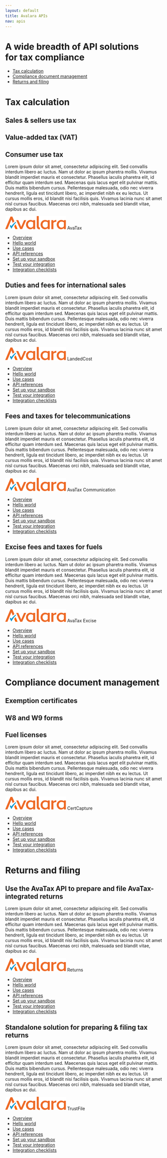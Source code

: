 ```yaml
---
layout: default
title: Avalara APIs
nav: apis
---
```

<div class="row bg-map">
  <div class="col-md-6 col-md-offset-3 text-center">
    <h1 class="h1p">A wide breadth of API solutions<br/>for tax compliance</h1>
      <ul class="pipe padding-bottom">
          <li><a href="#">Tax calculation</a></li>
          <li><a href="#">Compliance document management</a></li>
          <li><a href="#">Returns and filing</a></li>
      </ul>
  </div>
</div>
<div class="row border-top">
    <div class="col-md-12">
        <h1>Tax calculation</h1>
    </div>
    <div class="col-md-7 col-md-offset-3">
        <div class="row">
            <div class="col-md-4"><h2>Sales &amp; sellers use tax</h2></div>
            <div class="col-md-4"><h2>Value-added tax (VAT)</h2></div>
            <div class="col-md-4"><h2>Consumer use tax</h2></div>
        </div>
        <p>Lorem ipsum dolor sit amet, consectetur adipiscing elit. Sed convallis interdum libero ac luctus. Nam ut dolor ac ipsum pharetra mollis. Vivamus blandit imperdiet mauris et consectetur. Phasellus iaculis pharetra elit, id efficitur quam interdum sed. Maecenas quis lacus eget elit pulvinar mattis. Duis mattis bibendum cursus. Pellentesque malesuada, odio nec viverra hendrerit, ligula est tincidunt libero, ac imperdiet nibh ex eu lectus. Ut cursus mollis eros, id blandit nisi facilisis quis. Vivamus lacinia nunc sit amet nisl cursus faucibus. Maecenas orci nibh, malesuada sed blandit vitae, dapibus ac dui.</p>
        <div class="pageTitle">
            <img src="/images/AvLogo.svg" alt="Avalara">
            <span>AvaTax</span>
         </div>
        <ul class="pipe padding-bottom">
            <li><a href="/avatax">Overview</a></li>
            <li><a href="#">Hello world</a></li>
            <li><a href="#">Use cases</a></li>
            <li><a href="/avatax/api-reference/tax/v1">API references</a></li>
            <li><a href="#">Set up your sandbox</a></li>
            <li><a href="#">Test your integration</a></li>
            <li><a href="#">Integration checklists</a></li>
        </ul>
        <h2>Duties and fees for international sales</h2>
        <p>Lorem ipsum dolor sit amet, consectetur adipiscing elit. Sed convallis interdum libero ac luctus. Nam ut dolor ac ipsum pharetra mollis. Vivamus blandit imperdiet mauris et consectetur. Phasellus iaculis pharetra elit, id efficitur quam interdum sed. Maecenas quis lacus eget elit pulvinar mattis. Duis mattis bibendum cursus. Pellentesque malesuada, odio nec viverra hendrerit, ligula est tincidunt libero, ac imperdiet nibh ex eu lectus. Ut cursus mollis eros, id blandit nisi facilisis quis. Vivamus lacinia nunc sit amet nisl cursus faucibus. Maecenas orci nibh, malesuada sed blandit vitae, dapibus ac dui.</p>
        <div class="pageTitle">
            <img src="/images/AvLogo.svg" alt="Avalara">
            <span>LandedCost</span>
         </div>
        <ul class="pipe padding-bottom">
            <li><a href="/landedcost">Overview</a></li>
            <li><a href="#">Hello world</a></li>
            <li><a href="#">Use cases</a></li>
            <li><a href="/landedcost/api-reference/v3">API references</a></li>
            <li><a href="#">Set up your sandbox</a></li>
            <li><a href="#">Test your integration</a></li>
            <li><a href="#">Integration checklists</a></li>
        </ul>
        <h2>Fees and taxes for telecommunications</h2>
        <p>Lorem ipsum dolor sit amet, consectetur adipiscing elit. Sed convallis interdum libero ac luctus. Nam ut dolor ac ipsum pharetra mollis. Vivamus blandit imperdiet mauris et consectetur. Phasellus iaculis pharetra elit, id efficitur quam interdum sed. Maecenas quis lacus eget elit pulvinar mattis. Duis mattis bibendum cursus. Pellentesque malesuada, odio nec viverra hendrerit, ligula est tincidunt libero, ac imperdiet nibh ex eu lectus. Ut cursus mollis eros, id blandit nisi facilisis quis. Vivamus lacinia nunc sit amet nisl cursus faucibus. Maecenas orci nibh, malesuada sed blandit vitae, dapibus ac dui.</p>
        <div class="pageTitle">
            <img src="/images/AvLogo.svg" alt="Avalara">
            <span>AvaTax Communication</span>
         </div>
        <ul class="pipe padding-bottom">
            <li><a href="/communications">Overview</a></li>
            <li><a href="#">Hello world</a></li>
            <li><a href="#">Use cases</a></li>
            <li><a href="/communications/api-reference/saas/soap">API references</a></li>
            <li><a href="#">Set up your sandbox</a></li>
            <li><a href="#">Test your integration</a></li>
            <li><a href="#">Integration checklists</a></li>
        </ul>
        <h2>Excise fees and taxes for fuels</h2>
        <p>Lorem ipsum dolor sit amet, consectetur adipiscing elit. Sed convallis interdum libero ac luctus. Nam ut dolor ac ipsum pharetra mollis. Vivamus blandit imperdiet mauris et consectetur. Phasellus iaculis pharetra elit, id efficitur quam interdum sed. Maecenas quis lacus eget elit pulvinar mattis. Duis mattis bibendum cursus. Pellentesque malesuada, odio nec viverra hendrerit, ligula est tincidunt libero, ac imperdiet nibh ex eu lectus. Ut cursus mollis eros, id blandit nisi facilisis quis. Vivamus lacinia nunc sit amet nisl cursus faucibus. Maecenas orci nibh, malesuada sed blandit vitae, dapibus ac dui.</p>
        <div class="pageTitle">
            <img src="/images/AvLogo.svg" alt="Avalara">
            <span>AvaTax Excise</span>
         </div>
        <ul class="pipe padding-bottom">
            <li><a href="#">Overview</a></li>
            <li><a href="#">Hello world</a></li>
            <li><a href="#">Use cases</a></li>
            <li><a href="#">API references</a></li>
            <li><a href="#">Set up your sandbox</a></li>
            <li><a href="#">Test your integration</a></li>
            <li><a href="#">Integration checklists</a></li>
        </ul>
    </div>
</div>
<div class="row border-top bg-fill padding-bottom">
    <div class="col-md-12">
        <h1>Compliance document management</h1>
    </div>
    <div class="col-md-7 col-md-offset-3">
        <div class="row">
            <div class="col-md-4"><h2>Exemption certificates</h2></div>
            <div class="col-md-4"><h2>W8 and W9 forms</h2></div>
            <div class="col-md-4"><h2>Fuel licenses</h2></div>
        </div>
        <p>Lorem ipsum dolor sit amet, consectetur adipiscing elit. Sed convallis interdum libero ac luctus. Nam ut dolor ac ipsum pharetra mollis. Vivamus blandit imperdiet mauris et consectetur. Phasellus iaculis pharetra elit, id efficitur quam interdum sed. Maecenas quis lacus eget elit pulvinar mattis. Duis mattis bibendum cursus. Pellentesque malesuada, odio nec viverra hendrerit, ligula est tincidunt libero, ac imperdiet nibh ex eu lectus. Ut cursus mollis eros, id blandit nisi facilisis quis. Vivamus lacinia nunc sit amet nisl cursus faucibus. Maecenas orci nibh, malesuada sed blandit vitae, dapibus ac dui.</p>
        <div class="pageTitle">
            <img src="/images/AvLogo.svg" alt="Avalara">
            <span>CertCapture</span>
         </div>
        <ul class="pipe">
            <li><a href="#">Overview</a></li>
            <li><a href="#">Hello world</a></li>
            <li><a href="#">Use cases</a></li>
            <li><a href="#">API references</a></li>
            <li><a href="#">Set up your sandbox</a></li>
            <li><a href="#">Test your integration</a></li>
            <li><a href="#">Integration checklists</a></li>
        </ul>    
    </div>
</div>
<div class="row border-top padding-bottom">
    <div class="col-md-12">
        <h1>Returns and filing</h1>
    </div>
    <div class="col-md-7 col-md-offset-3">    
        <h2>Use the AvaTax API to prepare and file AvaTax-integrated returns</h2>
        <p>Lorem ipsum dolor sit amet, consectetur adipiscing elit. Sed convallis interdum libero ac luctus. Nam ut dolor ac ipsum pharetra mollis. Vivamus blandit imperdiet mauris et consectetur. Phasellus iaculis pharetra elit, id efficitur quam interdum sed. Maecenas quis lacus eget elit pulvinar mattis. Duis mattis bibendum cursus. Pellentesque malesuada, odio nec viverra hendrerit, ligula est tincidunt libero, ac imperdiet nibh ex eu lectus. Ut cursus mollis eros, id blandit nisi facilisis quis. Vivamus lacinia nunc sit amet nisl cursus faucibus. Maecenas orci nibh, malesuada sed blandit vitae, dapibus ac dui.</p>
        <div class="pageTitle">
            <img src="/images/AvLogo.svg" alt="Avalara">
            <span>Returns</span>
         </div>
        <ul class="pipe padding-bottom">
            <li><a href="#">Overview</a></li>
            <li><a href="#">Hello world</a></li>
            <li><a href="#">Use cases</a></li>
            <li><a href="#">API references</a></li>
            <li><a href="#">Set up your sandbox</a></li>
            <li><a href="#">Test your integration</a></li>
            <li><a href="#">Integration checklists</a></li>
        </ul>
        <h2>Standalone solution for preparing &amp; filing tax returns</h2>
        <p>Lorem ipsum dolor sit amet, consectetur adipiscing elit. Sed convallis interdum libero ac luctus. Nam ut dolor ac ipsum pharetra mollis. Vivamus blandit imperdiet mauris et consectetur. Phasellus iaculis pharetra elit, id efficitur quam interdum sed. Maecenas quis lacus eget elit pulvinar mattis. Duis mattis bibendum cursus. Pellentesque malesuada, odio nec viverra hendrerit, ligula est tincidunt libero, ac imperdiet nibh ex eu lectus. Ut cursus mollis eros, id blandit nisi facilisis quis. Vivamus lacinia nunc sit amet nisl cursus faucibus. Maecenas orci nibh, malesuada sed blandit vitae, dapibus ac dui.</p>
        <div class="pageTitle">
            <img src="/images/AvLogo.svg" alt="Avalara">
            <span>TrustFile</span>
         </div>
        <ul class="pipe">
            <li><a href="/trustfile">Overview</a></li>
            <li><a href="#">Hello world</a></li>
            <li><a href="#">Use cases</a></li>
            <li><a href="/trustfile/api-reference/core/v3">API references</a></li>
            <li><a href="#">Set up your sandbox</a></li>
            <li><a href="#">Test your integration</a></li>
            <li><a href="#">Integration checklists</a></li>
        </ul>
    </div>
</div>
